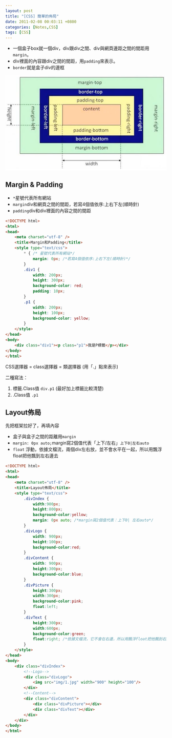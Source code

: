 ```yaml
---
layout: post
title: "[CSS] 簡單的佈局"
date: 2011-02-08 00:03:11 +0800
categories: [Notes,CSS]
tags: [CSS]
---
```


- 一個盒子box就一個div，div跟div之間、div與網頁邊距之間的間距用`margin`。
- div裡面的內容跟div之間的間距，用`padding`來表示。
- `border`就是盒子div的邊框

![](/assets/img/post/div.png)

## Margin & Padding

- `*`星號代表所有網站
- `margin`div和網頁之間的間距，若寫4個值依序:上右下左(順時針)
- `padding`div和div裡面的內容之間的間距

```html
<!DOCTYPE html>
<html>
<head>
    <meta charset="utf-8" />
    <title>Margin和Padding</title>
    <style type="text/css">
        * { /* 星號代表所有網站*/
            margin: 0px; /*若寫4個值依序:上右下左(順時針)*/
        }
        .div1 {
            width: 200px;
            height: 300px;
            background-color: red;
            padding: 10px;
        }
        .p1 {
            width: 200px;
            height: 100px;
            background-color: yellow;
        }
    </style>
</head>
<body>
    <div class="div1"><p class="p1">我是P標籤</p></div>
</body>
</html>
```
> 
CSS選擇器 = class選擇器 = 類選擇器 (用「.」點來表示)    

二種寫法：  
1. 標籤.Class值 `div.p1` (最好加上標籤比較清楚)
2. .Class值 `.p1` 


## Layout佈局

先把框架拉好了，再填內容  

- 盒子與盒子之間的距離用`margin`  
- `margin: 0px auto;`margin寫2個值代表「上下/左右」`上下0|左右auto`  
- `float` 浮動，依據文檔流，兩個div左右放，並不會水平在一起，所以用飄浮float把他飄到左右邊去  

```html
<!DOCTYPE html>
<html>
<head>
    <meta charset="utf-8" />
    <title>Layout佈局</title>
    <style type="text/css">
        .divIndex {
            width:900px;
            height:800px;
            background-color:yellow;
            margin: 0px auto; /*margin寫2個值代表：上下0| 左右auto*/
        }
        .divLogo {
            width: 900px;
            height:100px;
            background-color:red;
        }
        .divContent {
            width: 900px;
            height:300px;
            background-color:blue;
        }
        .divPicture {
            height:300px;
            width:300px;
            background-color:pink;
            float:left;
        }
        .divText {
            height:300px;
            width:600px;
            background-color:green;
            float:right; /*依據文檔流，它不會在右邊，所以用飄浮float把他飄到右邊去*/
        }
    </style>
</head>
<body>
    <div class="divIndex">
        <!--Logo-->
        <div class="divLogo">
            <img src="img/1.jpg" width="900" height="100"/>
        </div>
        <!--Content-->
        <div class="divContent">
            <div class="divPicture"></div>
            <div class="divText"></div>
        </div>
    </div>
</body>
</html>
```
